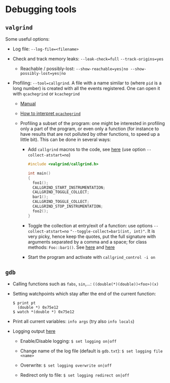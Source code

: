 # Debugging tools

## `valgrind`

Some useful options:

* Log file: `--log-file=<filename>`

* Check and track memory leaks: `--leak-check=full` `--track-origins=yes`

  * Reachable / possibly-lost: `--show-reachable=yes|no --show-possibly-lost=yes|no`

* Profiling: `--tool=callgrind`.
    A file with a name similar to (where `pid` is a long number) is created with all the events registered.
    One can open it with `qcachegrind` or `kcachegrind`

  * [Manual](https://www.cs.cmu.edu/afs/cs.cmu.edu/project/cmt-40/Nice/RuleRefinement/bin/valgrind-3.2.0/docs/html/cl-manual.html)

  * [How to interpret `qcachegrind`](https://stackoverflow.com/a/50781312/12152457)

  * Profiling a subset of the program: one might be interested in profiling only a part of the program, or even only a function (for instance to have results that are not polluted by other functions, to speed up a little bit).
    This can be done in several ways:

    * Add `callgrind` macros to the code, see [here](https://cta-redmine.irap.omp.eu/projects/gammalib/wiki/How_to_use_valgrind) (use option `--collect-atstart=no`)

      ``` c
      #include <valgrind/callgrind.h>

      int main()
      {
        foo1();
        CALLGRIND_START_INSTRUMENTATION;
        CALLGRIND_TOGGLE_COLLECT;
        bar1();
        CALLGRIND_TOGGLE_COLLECT;
        CALLGRIND_STOP_INSTRUMENTATION;
        foo2();
      }
      ```

    * Toggle the collection at entry/exit of a function: use options `--collect-atstart=no` `"--toggle-collect=bar1(int, int)"`.
        It is very picky, hence keep the quotes, put the full signature with arguments separated by a comma and a space; for class methods:
        `Foo::bar1()`.
        See [here](https://valgrind-users.narkive.com/2YLNcvE8/callgrind-toggle-collect-on-a-class-function) and [here](https://stackoverflow.com/questions/13688185/callgrind-profile-a-specific-part-of-my-code)

    * Start the program and activate with `callgrind_control -i on`

## `gdb`

* Calling functions such as `fabs`, `sin`,...: `((double(*)(double))<foo>)(x)`

* Setting watchpoints which stay after the end of the current function:

      $ print pt
        (double *) 0x75e12
      $ watch *(double *) 0x75e12

* Print all current variables: `info args` (try also `info locals`)

* Logging output [here](https://sourceware.org/gdb/onlinedocs/gdb/Logging-Output.html)

  * Enable/Disable logging: `$ set logging on|off`

  * Change name of the log file (default is `gdb.txt`): `$ set logging file <name>`

  * Overwrite: `$ set logging overwrite on|off`

  * Redirect only to file: `$ set logging redirect on|off`
